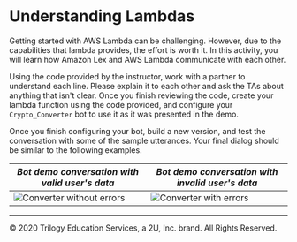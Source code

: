 # Understanding Lambdas

Getting started with AWS Lambda can be challenging. However, due to the capabilities that lambda provides, the effort is worth it. In this activity, you will learn how Amazon Lex and AWS Lambda communicate with each other.

Using the code provided by the instructor, work with a partner to understand each line. Please explain it to each other and ask the TAs about anything that isn't clear. Once you finish reviewing the code, create your lambda function using the code provided, and configure your `Crypto_Converter` bot to use it as it was presented in the demo.

Once you finish configuring your bot, build a new version, and test the conversation with some of the sample utterances. Your final dialog should be similar to the following examples.

| _Bot demo conversation with valid user's data_ | _Bot demo conversation with invalid user's data_ |
| --- | ---|
| ![Converter without errors](Images/converter_ok.gif) | ![Converter with errors](Images/converter_errors.gif) |

---
© 2020 Trilogy Education Services, a 2U, Inc. brand. All Rights Reserved.
